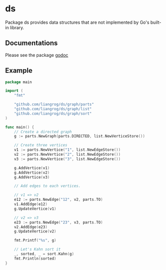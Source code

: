 # ds
Package ds provides data structures that are not implemented by Go's built-in library.

## Documentations
Please see the package [godoc](https://godoc.org/github.com/liangrog/ds)

## Example
```go
package main

import (
    "fmt"

    "github.com/liangrog/ds/graph/parts"
    "github.com/liangrog/ds/graph/list"
    "github.com/liangrog/ds/graph/sort"
)

func main() {
    // Create a directed graph
    g := parts.NewGraph(parts.DIRECTED, list.NewVerticeStore())

    // Create three vertices
    v1 := parts.NewVertice("1", list.NewEdgeStore())
    v2 := parts.NewVertice("2", list.NewEdgeStore())
    v3 := parts.NewVertice("3", list.NewEdgeStore())

    g.AddVertice(v1)
    g.AddVertice(v2)
    g.AddVertice(v3)

    // Add edges to each vertices.

    // v1 => v2
    e12 := parts.NewEdge("12", v2, parts.TO)
    v1.AddEdge(e12)
    g.UpdateVertice(v1)

    // v2 => v3
    e23 := parts.NewEdge("23", v3, parts.TO)
    v2.AddEdge(e23)
    g.UpdateVertice(v2)

    fmt.Printf("%s", g)

    // Let's Kahn sort it
    _, sorted, _ = sort.Kahn(g)
    fmt.Println(sorted)
}
```
